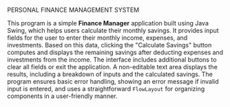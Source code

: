 PERSONAL FINANCE MANAGEMENT SYSTEM

This program is a simple **Finance Manager** application built using Java Swing, which helps users calculate their monthly savings. 
It provides input fields for the user to enter their monthly income, expenses, and investments.
Based on this data, clicking the "Calculate Savings" button computes and displays the remaining savings after deducting expenses and investments from the income.
The interface includes additional buttons to clear all fields or exit the application. 
A non-editable text area displays the results, including a breakdown of inputs and the calculated savings.
The program ensures basic error handling, showing an error message if invalid input is entered, and uses a straightforward `FlowLayout` for organizing components in a user-friendly manner.
